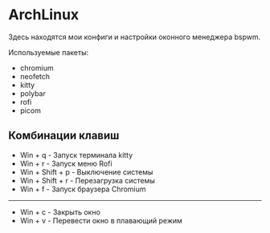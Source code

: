 # ArchLinux
Здесь находятся мои конфиги и настройки оконного менеджера bspwm.

Используемые пакеты:
* chromium
* neofetch
* kitty
* polybar
* rofi
* picom

## Комбинации клавиш
* Win + q                 - Запуск терминала kitty
* Win + r                 - Запуск меню Rofi
* Win + Shift + p         - Выключение системы
* Win + Shift + r         - Перезагрузка системы
* Win + f                 - Запуск браузера Chromium
----
* Win + c                 - Закрыть окно
* Win + v                 - Перевести окно в плавающий режим
